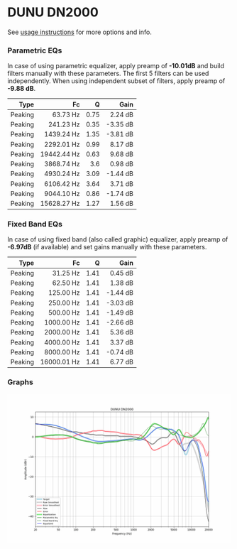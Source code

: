 # DUNU DN2000
See [usage instructions](https://github.com/jaakkopasanen/AutoEq#usage) for more options and info.

### Parametric EQs
In case of using parametric equalizer, apply preamp of **-10.01dB** and build filters manually
with these parameters. The first 5 filters can be used independently.
When using independent subset of filters, apply preamp of **-9.88 dB**.

| Type    | Fc          |    Q | Gain     |
|--------:|------------:|-----:|---------:|
| Peaking | 63.73 Hz    | 0.75 | 2.24 dB  |
| Peaking | 241.23 Hz   | 0.35 | -3.35 dB |
| Peaking | 1439.24 Hz  | 1.35 | -3.81 dB |
| Peaking | 2292.01 Hz  | 0.99 | 8.17 dB  |
| Peaking | 19442.44 Hz | 0.63 | 9.68 dB  |
| Peaking | 3868.74 Hz  | 3.6  | 0.98 dB  |
| Peaking | 4930.24 Hz  | 3.09 | -1.44 dB |
| Peaking | 6106.42 Hz  | 3.64 | 3.71 dB  |
| Peaking | 9044.10 Hz  | 0.86 | -1.74 dB |
| Peaking | 15628.27 Hz | 1.27 | 1.56 dB  |

### Fixed Band EQs
In case of using fixed band (also called graphic) equalizer, apply preamp of **-6.97dB**
(if available) and set gains manually with these parameters.

| Type    | Fc          |    Q | Gain     |
|--------:|------------:|-----:|---------:|
| Peaking | 31.25 Hz    | 1.41 | 0.45 dB  |
| Peaking | 62.50 Hz    | 1.41 | 1.38 dB  |
| Peaking | 125.00 Hz   | 1.41 | -1.44 dB |
| Peaking | 250.00 Hz   | 1.41 | -3.03 dB |
| Peaking | 500.00 Hz   | 1.41 | -1.49 dB |
| Peaking | 1000.00 Hz  | 1.41 | -2.66 dB |
| Peaking | 2000.00 Hz  | 1.41 | 5.36 dB  |
| Peaking | 4000.00 Hz  | 1.41 | 3.37 dB  |
| Peaking | 8000.00 Hz  | 1.41 | -0.74 dB |
| Peaking | 16000.01 Hz | 1.41 | 6.77 dB  |

### Graphs
![](./DUNU%20DN2000.png)